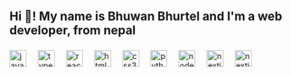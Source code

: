 <h2 align="left">Hi 👋! My name is Bhuwan Bhurtel and I'm a web developer, from nepal</h2>

###

<div align="left">
  <img src="https://cdn.jsdelivr.net/gh/devicons/devicon/icons/javascript/javascript-original.svg" height="30" alt="javascript logo"  />
  <img width="12" />
  <img src="https://cdn.jsdelivr.net/gh/devicons/devicon/icons/typescript/typescript-original.svg" height="30" alt="typescript logo"  />
  <img width="12" />
  <img src="https://cdn.jsdelivr.net/gh/devicons/devicon/icons/react/react-original.svg" height="30" alt="react logo"  />
  <img width="12" />
  <img src="https://cdn.jsdelivr.net/gh/devicons/devicon/icons/html5/html5-original.svg" height="30" alt="html5 logo"  />
  <img width="12" />
  <img src="https://cdn.jsdelivr.net/gh/devicons/devicon/icons/css3/css3-original.svg" height="30" alt="css3 logo"  />
  <img width="12" />
  <img src="https://cdn.jsdelivr.net/gh/devicons/devicon/icons/python/python-original.svg" height="30" alt="python logo"  />
  <img width="12" />
  <img src="https://cdn-icons-png.flaticon.com/512/5968/5968322.png" height="30" alt="node logo"  />
  <img width="12" />
  <img src="https://creazilla-store.fra1.digitaloceanspaces.com/icons/3244252/nextjs-icon-md.png" height="30" alt="nextjs logo"  />
  <img width="12" />
  <img src="https://python.langchain.com/img/parrot-chainlink-icon.png" height="30" alt="nextjs logo"  />
</div>

###

